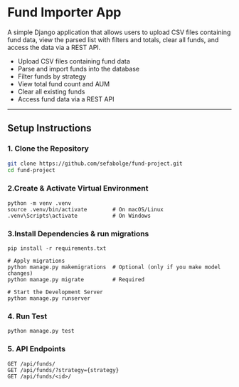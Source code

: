 # Fund Importer App

A simple Django application that allows users to upload CSV files containing fund data, view the parsed list with filters and totals, clear all funds, and access the data via a REST API.

- Upload CSV files containing fund data
- Parse and import funds into the database
- Filter funds by strategy
- View total fund count and AUM
- Clear all existing funds
- Access fund data via a REST API
---

##  Setup Instructions

### 1. Clone the Repository

```bash
git clone https://github.com/sefabolge/fund-project.git
cd fund-project
```

### 2.Create & Activate Virtual Environment
```
python -m venv .venv
source .venv/bin/activate        # On macOS/Linux
.venv\Scripts\activate           # On Windows
```

### 3.Install Dependencies & run migrations
```
pip install -r requirements.txt

# Apply migrations
python manage.py makemigrations  # Optional (only if you make model changes)
python manage.py migrate         # Required

# Start the Development Server
python manage.py runserver

```
### 4. Run Test
```
python manage.py test
```

### 5. API Endpoints
```
GET /api/funds/
GET /api/funds/?strategy={strategy}
GET /api/funds/<id>/
```


